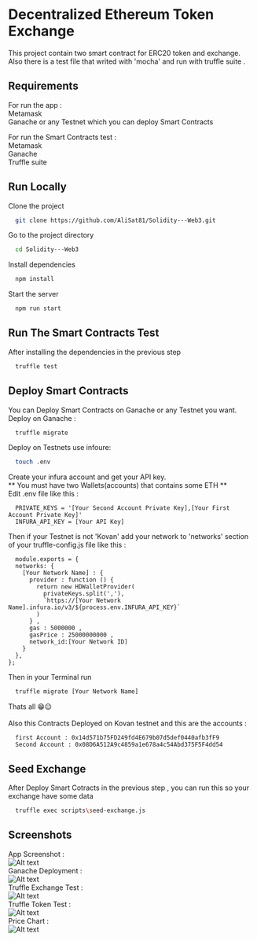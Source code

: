 
# Decentralized Ethereum Token Exchange

This project contain two smart contract for ERC20 token and exchange.\
Also there is a test file that writed with 'mocha' and run with truffle suite .

## Requirements
For run the app :\
Metamask\
Ganache or any Testnet which you can deploy Smart Contracts

For run the Smart Contracts test :\
Metamask\
Ganache\
Truffle suite

## Run Locally

Clone the project

```bash
  git clone https://github.com/AliSat81/Solidity---Web3.git
```

Go to the project directory

```bash
  cd Solidity---Web3
```

Install dependencies

```bash
  npm install
```

Start the server

```bash
  npm run start
```


## Run The Smart Contracts Test

After installing the dependencies in the previous step 
```bash
  truffle test
```
## Deploy Smart Contracts

You can Deploy Smart Contracts on Ganache or any Testnet you want.\
Deploy on Ganache :
```bash
  truffle migrate
```
Deploy on Testnets use infoure:
```bash
  touch .env
```
Create your infura account and get your API key.\
** You must have two Wallets(accounts) that contains some ETH **\
Edit .env file like this :
```code
  PRIVATE_KEYS = '[Your Second Account Private Key],[Your First Account Private Key]'
  INFURA_API_KEY = [Your API Key]
```
Then if your Testnet is not 'Kovan' add your network to 'networks' section of your truffle-config.js file like this :
```code
  module.exports = {
  networks: {
    [Your Network Name] : {
      provider : function () {
        return new HDWalletProvider(
          privateKeys.split(','),
          `https://[Your Network Name].infura.io/v3/${process.env.INFURA_API_KEY}`
        )
      } ,
      gas : 5000000 ,
      gasPrice : 25000000000 ,
      network_id:[Your Network ID] 
    }
  },
};
```
Then in your Terminal run 
```bash
  truffle migrate [Your Network Name]
```
Thats all 😁😉\
\
Also this Contracts Deployed on Kovan testnet and this are the accounts :
```code
  first Account : 0x14d571b75FD249fd4E679b07d5def0440afb3fF9
  Second Account : 0x08D6A512A9c4859a1e678a4c54Abd375F5F4dd54
```


## Seed Exchange
After Deploy Smart Cotracts in the previous step , you can run this so your exchange have some data
```bash
  truffle exec scripts\seed-exchange.js
```

## Screenshots
App Screenshot : \
![Alt text](./screenshots/Home.png?raw=true "App Screenshot")\
Ganache Deployment : \
![Alt text](./screenshots/GanacheDeployment.png?raw=true "Ganache Deployment")\
Truffle Exchange Test : \
![Alt text](./screenshots/TruffleExchangeTest.png?raw=true "Truffle Exchange Test")\
Truffle Token Test : \
![Alt text](./screenshots/TruffleTokenTest.png?raw=true "Truffle Token Test")\
Price Chart : \
![Alt text](./screenshots/PriceChart.png?raw=true "Price Chart")
